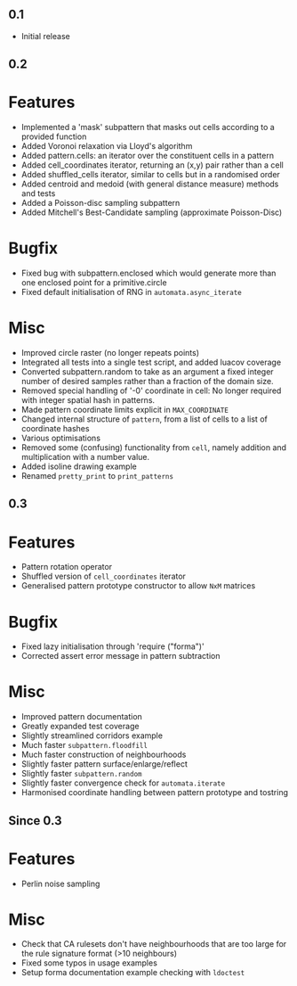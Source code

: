 0.1
---
- Initial release

0.2
---

# Features
- Implemented a 'mask' subpattern that masks out cells according to a provided
  function
- Added Voronoi relaxation via Lloyd's algorithm
- Added pattern.cells: an iterator over the constituent cells in a pattern
- Added cell_coordinates iterator, returning an (x,y) pair rather than a cell
- Added shuffled_cells iterator, similar to cells but in a randomised order
- Added centroid and medoid (with general distance measure) methods and tests
- Added a Poisson-disc sampling subpattern
- Added Mitchell's Best-Candidate sampling (approximate Poisson-Disc)

# Bugfix
- Fixed bug with subpattern.enclosed which would generate more than one enclosed
  point for a primitive.circle
- Fixed default initialisation of RNG in `automata.async_iterate`

# Misc
- Improved circle raster (no longer repeats points)
- Integrated all tests into a single test script, and added luacov coverage
- Converted subpattern.random to take as an argument a fixed integer number of
  desired samples rather than a fraction of the domain size.
- Removed special handling of '-0' coordinate in cell: No longer required with
  integer spatial hash in patterns.
- Made pattern coordinate limits explicit in `MAX_COORDINATE`
- Changed internal structure of `pattern`, from a list of cells to a list of
  coordinate hashes
- Various optimisations
- Removed some (confusing) functionality from `cell`, namely addition and
  multiplication with a number value.
- Added isoline drawing example
- Renamed `pretty_print` to `print_patterns`

0.3
---

# Features
- Pattern rotation operator
- Shuffled version of `cell_coordinates` iterator
- Generalised pattern prototype constructor to allow `NxM` matrices 

# Bugfix
- Fixed lazy initialisation through 'require ("forma")'
- Corrected assert error message in pattern subtraction

# Misc
- Improved pattern documentation
- Greatly expanded test coverage
- Slightly streamlined corridors example
- Much faster `subpattern.floodfill`
- Much faster construction of neighbourhoods
- Slightly faster pattern surface/enlarge/reflect
- Slightly faster `subpattern.random`
- Slightly faster convergence check for `automata.iterate`
- Harmonised coordinate handling between pattern prototype and tostring
  

Since 0.3
---------

# Features
- Perlin noise sampling

# Misc
 - Check that CA rulesets don't have neighbourhoods that are too large for 
   the rule signature format (>10 neighbours)
 - Fixed some typos in usage examples
 - Setup forma documentation example checking with `ldoctest`
